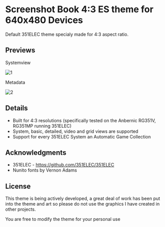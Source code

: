 # Screenshot Book 4:3 ES theme for 640x480 Devices
Default 351ELEC theme specialy made for 4:3 aspect ratio.

## Previews
Systemview

![1](https://user-images.githubusercontent.com/77732736/149667493-9b239b20-3c25-475c-bf0c-cb63af4be09e.jpg)

Metadata

![2](https://user-images.githubusercontent.com/77732736/149667499-e27d6524-9e0b-4482-b5e4-6c9a90ae9e6f.jpg)

## Details

- Built for 4:3 resolutions (specifically tested on the Anbernic RG351V, RG351MP running 351ELEC) 
- System, basic, detailed, video and grid views are supported
- Support for every 351ELEC System an Automatic Game Collection

## Acknowledgments
- 351ELEC - https://github.com/351ELEC/351ELEC
- Nunito fonts by Vernon Adams

## License
This theme is being actively developed, a great deal of work has been put into the theme and art so please do not use the graphics I have created in other projects.

You are free to modify the theme for your personal use

